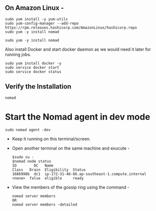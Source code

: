 ## On Amazon Linux - 

   
    sudo yum install -y yum-utils
    sudo yum-config-manager --add-repo https://rpm.releases.hashicorp.com/AmazonLinux/hashicorp.repo
    sudo yum -y install nomad

    sudo yum -y install nomad
    
Also install Docker and start docker daemon as we would need it later for running jobs.

    sudo yum install docker -y 
    sudo service docker start 
    sudo service docker status 

## Verify the Installation

    nomad
    
# Start the Nomad agent in dev mode

    sudo nomad agent -dev

- Keep it running on this terminal/screen. 
- Open another terminal on the same machine and exucute - 


      $sudo su - 
      $nomad node status
      ID        DC   Name                                             Class   Drain  Eligibility  Status
      1686998b  dc1  ip-172-31-46-86.ap-southeast-1.compute.internal  <none>  false  eligible     ready

    
- View the members of the gossip ring using the command - 
      
      nomad server members 
      OR 
      nomad server members -detailed 
    
      
      


    
